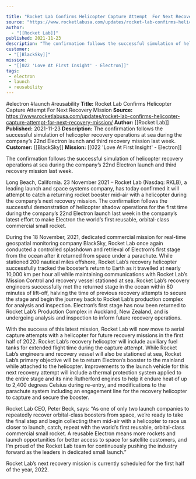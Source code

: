 ```yaml
---

title: "Rocket Lab Confirms Helicopter Capture Attempt  For Next Recovery Mission "
source: "https://www.rocketlabusa.com/updates/rocket-lab-confirms-helicopter-capture-attempt-for-next-recovery-mission/"
author:
  - "[[Rocket Lab]]"
published: 2021-11-23
description: "The confirmation follows the successful simulation of helicopter recovery operations at sea during the company’s 22nd Electron launch and third recovery mission last week."
customer:
 - "[[BlackSky]]"
mission:
 - "[[022 'Love At First Insight' - Electron]]"
tags:
 - electron
 - launch
 - reusability
---
```


#electron #launch #reusability
**Title:** Rocket Lab Confirms Helicopter Capture Attempt  For Next Recovery Mission 
**Source:** https://www.rocketlabusa.com/updates/rocket-lab-confirms-helicopter-capture-attempt-for-next-recovery-mission/
**Author:** [[Rocket Lab]]
**Published:** 2021-11-23
**Description:** The confirmation follows the successful simulation of helicopter recovery operations at sea during the company’s 22nd Electron launch and third recovery mission last week.
**Customer:** [[BlackSky]]
**Mission:** [[022 'Love At First Insight' - Electron]]

The confirmation follows the successful simulation of helicopter recovery operations at sea during the company’s 22nd Electron launch and third recovery mission last week.

Long Beach, California. 23 November 2021 – Rocket Lab (Nasdaq: RKLB), a leading launch and space systems company, has today confirmed it will attempt to catch a returning rocket booster mid-air with a helicopter during the company’s next recovery mission. The confirmation follows the successful demonstration of helicopter shadow operations for the first time during the company’s 22nd Electron launch last week in the company’s latest effort to make Electron the world’s first reusable, orbital-class commercial small rocket.

During the 18 November, 2021, dedicated commercial mission for real-time geospatial monitoring company BlackSky, Rocket Lab once again conducted a controlled splashdown and retrieval of Electron’s first stage from the ocean after it returned from space under a parachute. While stationed 200 nautical miles offshore, Rocket Lab’s recovery helicopter successfully tracked the booster’s return to Earth as it travelled at nearly 10,000 km per hour all while maintaining communications with Rocket Lab’s Mission Control and recovery vessel stationed at sea. Rocket Lab’s recovery engineers successfully met the returned stage in the ocean within 80 minutes of lift-off, halving the time of previous recovery attempts to secure the stage and begin the journey back to Rocket Lab’s production complex for analysis and inspection. Electron’s first stage has now been returned to Rocket Lab’s Production Complex in Auckland, New Zealand, and is undergoing analysis and inspection to inform future recovery operations.

With the success of this latest mission, Rocket Lab will now move to aerial capture attempts with a helicopter for future recovery missions in the first half of 2022. Rocket Lab’s recovery helicopter will include auxiliary fuel tanks for extended flight time during the capture attempt. While Rocket Lab’s engineers and recovery vessel will also be stationed at sea, Rocket Lab’s primary objective will be to return Electron’s booster to the mainland while attached to the helicopter. Improvements to the launch vehicle for this next recovery attempt will include a thermal protection system applied to the entire stage and its nine Rutherford engines to help it endure heat of up to 2,400 degrees Celsius during re-entry, and modifications to the parachute system including an engagement line for the recovery helicopter to capture and secure the booster.

Rocket Lab CEO, Peter Beck, says: “As one of only two launch companies to repeatedly recover orbital-class boosters from space, we’re ready to take the final step and begin collecting them mid-air with a helicopter to race us closer to launch, catch, repeat with the world’s first reusable, orbital-class commercial small rocket. A reusable Electron means more rockets and launch opportunities for better access to space for satellite customers, and I’m proud of the Rocket Lab team for continuously pushing the industry forward as the leaders in dedicated small launch.”

Rocket Lab’s next recovery mission is currently scheduled for the first half of the year, 2022.